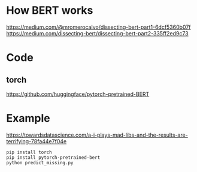 # How BERT works
https://medium.com/@mromerocalvo/dissecting-bert-part1-6dcf5360b07f
https://medium.com/dissecting-bert/dissecting-bert-part2-335ff2ed9c73

# Code
## torch
https://github.com/huggingface/pytorch-pretrained-BERT

# Example
https://towardsdatascience.com/a-i-plays-mad-libs-and-the-results-are-terrifying-78fa44e7f04e

```
pip install torch
pip install pytorch-pretrained-bert
python predict_missing.py
```
